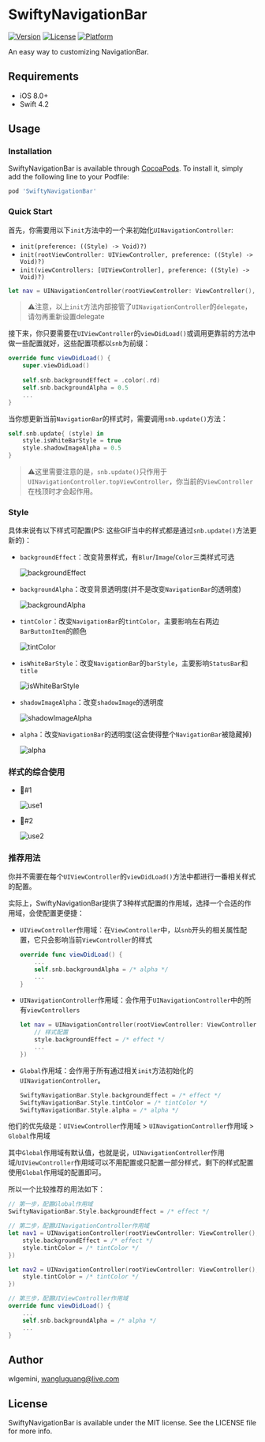 # SwiftyNavigationBar

[![Version](https://img.shields.io/cocoapods/v/SwiftyNavigationBar.svg?style=flat)](https://cocoapods.org/pods/SwiftyNavigationBar)
[![License](https://img.shields.io/cocoapods/l/SwiftyNavigationBar.svg?style=flat)](https://cocoapods.org/pods/SwiftyNavigationBar)
[![Platform](https://img.shields.io/cocoapods/p/SwiftyNavigationBar.svg?style=flat)](https://cocoapods.org/pods/SwiftyNavigationBar)

An easy way to customizing NavigationBar.

## Requirements

-   iOS 8.0+
-   Swift 4.2

## Usage

### Installation

SwiftyNavigationBar is available through [CocoaPods](https://cocoapods.org). To install it, simply add the following line to your Podfile:

```ruby
pod 'SwiftyNavigationBar'
```

### Quick Start

首先，你需要用以下`init`方法中的一个来初始化`UINavigationController`:

-   `init(preference: ((Style) -> Void)?)`
-   `init(rootViewController: UIViewController, preference: ((Style) -> Void)?)`
-   `init(viewControllers: [UIViewController], preference: ((Style) -> Void)?)`

```swift
let nav = UINavigationController(rootViewController: ViewController(), preference: nil)
```

>   ⚠️注意，以上`init`方法内部接管了`UINavigationController`的`delegate`，请勿再重新设置delegate

接下来，你只要需要在`UIViewController`的`viewDidLoad()`或调用更靠前的方法中做一些配置就好，这些配置项都以`snb`为前缀：

```swift
override func viewDidLoad() {
    super.viewDidLoad()
    
    self.snb.backgroundEffect = .color(.rd)
    self.snb.backgroundAlpha = 0.5
    ...
}
```

当你想更新当前`NavigationBar`的样式时，需要调用`snb.update()`方法：

```swift
self.snb.update{ (style) in
	style.isWhiteBarStyle = true
	style.shadowImageAlpha = 0.5
}
```

>   ⚠️这里需要注意的是，`snb.update()`只作用于`UINavigationController.topViewController`，你当前的`ViewController`在栈顶时才会起作用。

### Style

具体来说有以下样式可配置(PS: 这些GIF当中的样式都是通过`snb.update()`方法更新的)：

-   `backgroundEffect`：改变背景样式，有`Blur`/`Image`/`Color`三类样式可选

    ![backgroundEffect](src/backgroundEffect.gif)

-   `backgroundAlpha`：改变背景透明度(并不是改变`NavigationBar`的透明度)

    ![backgroundAlpha](src/backgroundAlpha.gif)

-   `tintColor`：改变`NavigationBar`的`tintColor`，主要影响左右两边`BarButtonItem`的颜色

    ![tintColor](src/tintColor.gif)

-   `isWhiteBarStyle`：改变`NavigationBar`的`barStyle`，主要影响`StatusBar`和`title`

    ![isWhiteBarStyle](src/isWhiteBarStyle.gif)

-   `shadowImageAlpha`：改变`shadowImage`的透明度

    ![shadowImageAlpha](src/shadowImageAlpha.gif)

-   `alpha`：改变`NavigationBar`的透明度(这会使得整个`NavigationBar`被隐藏掉)

    ![alpha](src/alpha.gif)

### 样式的综合使用

-   🌰#1

    ![use1](src/use1.gif)

-   🌰#2

    ![use2](src/use2.gif)



### 推荐用法

你并不需要在每个`UIViewController`的`viewDidLoad()`方法中都进行一番相关样式的配置。

实际上，SwiftyNavigationBar提供了3种样式配置的作用域，选择一个合适的作用域，会使配置更便捷：

-   `UIViewController`作用域：在`ViewController`中，以`snb`开头的相关属性配置，它只会影响当前`ViewController`的样式

    ```swift
    override func viewDidLoad() {
    	...
        self.snb.backgroundAlpha = /* alpha */
        ...
    }
    ```

-   `UINavigationController`作用域：会作用于`UINavigationController`中的所有`viewControllers`

    ```swift
    let nav = UINavigationController(rootViewController: ViewController(), preference: { (style) in
    	// 样式配置
    	style.backgroundEffect = /* effect */
    	...
    })
    ```

-   `Global`作用域：会作用于所有通过相关`init`方法初始化的`UINavigationController`。

    ```swift
    SwiftyNavigationBar.Style.backgroundEffect = /* effect */
    SwiftyNavigationBar.Style.tintColor = /* tintColor */
    SwiftyNavigationBar.Style.alpha = /* alpha */
    ```

他们的优先级是：`UIViewController`作用域 > `UINavigationController`作用域 > `Global`作用域

其中`Global`作用域有默认值，也就是说，`UINavigationController`作用域/`UIViewController`作用域可以不用配置或只配置一部分样式，剩下的样式配置使用`Global`作用域的配置即可。

所以一个比较推荐的用法如下：

```swift
// 第一步，配置Global作用域
SwiftyNavigationBar.Style.backgroundEffect = /* effect */

// 第二步，配置UINavigationController作用域
let nav1 = UINavigationController(rootViewController: ViewController(), preference: { (style) in
	style.backgroundEffect = /* effect */
	style.tintColor = /* tintColor */
})

let nav2 = UINavigationController(rootViewController: ViewController(), preference: { (style) in
	style.tintColor = /* tintColor */
})

// 第三步，配置UIViewController作用域
override func viewDidLoad() {
	...
    self.snb.backgroundAlpha = /* alpha */
    ...
}
```

## Author

wlgemini, wangluguang@live.com

## License

SwiftyNavigationBar is available under the MIT license. See the LICENSE file for more info.
